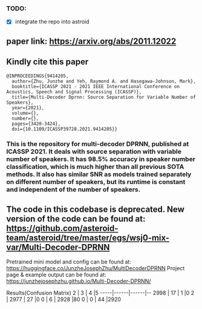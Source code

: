 ### TODO:
- [x] integrate the repo into astroid

## paper link: https://arxiv.org/abs/2011.12022

## Kindly cite this paper
```
@INPROCEEDINGS{9414205,
  author={Zhu, Junzhe and Yeh, Raymond A. and Hasegawa-Johnson, Mark},
  booktitle={ICASSP 2021 - 2021 IEEE International Conference on Acoustics, Speech and Signal Processing (ICASSP)}, 
  title={Multi-Decoder Dprnn: Source Separation for Variable Number of Speakers}, 
  year={2021},
  volume={},
  number={},
  pages={3420-3424},
  doi={10.1109/ICASSP39728.2021.9414205}}
```

### This is the repository for multi-decoder DPRNN, published at ICASSP 2021. It deals with source separation with variable number of speakers. It has 98.5% accuracy in speaker number classification, which is much higher than all previous SOTA methods. It also has similar SNR as models trained separately on different number of speakers, but its runtime is constant and independent of the number of speakers. 

## The code in this codebase is deprecated. New version of the code can be found at: https://github.com/asteroid-team/asteroid/tree/master/egs/wsj0-mix-var/Multi-Decoder-DPRNN
Pretrained mini model and config can be found at: https://huggingface.co/JunzheJosephZhu/MultiDecoderDPRNN
Project page & example output can be found at: https://junzhejosephzhu.github.io/Multi-Decoder-DPRNN/

Results(Confusion Matrix)
2    | 3    | 4    |5
-----|------|------|--
2998 | 17   | 1    |0
2    | 2977 | 27   |0
0    | 6    | 2928 |80
0    | 0    | 44   |2920
